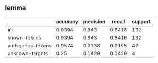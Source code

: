 
## lemma

|                  | accuracy | precision | recall | support |
|------------------|----------|-----------|--------|---------|
| all              | 0.9394   | 0.843     | 0.8416 | 132     |
| known-tokens     | 0.9394   | 0.843     | 0.8416 | 132     |
| ambiguous-tokens | 0.9574   | 0.9138    | 0.9195 | 47      |
| unknown-targets  | 0.25     | 0.1429    | 0.1429 | 4       |

